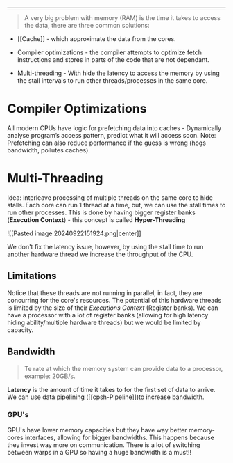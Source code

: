 ***
> A very big problem with memory (RAM) is the time it takes to access the data, there are three common solutions:

- [[Cache]] - which approximate the data from the cores.

- Compiler optimizations - the compiler attempts to optimize fetch instructions and stores in parts of the code that are not dependant.

- Multi-threading - With hide the latency to access the memory by using the stall intervals to run other threads/processes in the same core.
# Compiler Optimizations

All modern CPUs have logic for prefetching data into caches - Dynamically analyse program’s access pattern, predict what it will access soon.
Note: Prefetching can also reduce performance if the guess is wrong (hogs bandwidth, pollutes caches).
# Multi-Threading

Idea: interleave processing of multiple threads on the same core to hide stalls.
Each core can run 1 thread at a time, but, we can use the stall times to run other processes. This is done by having bigger register banks (**Execution Context**) - this concept is called **Hyper-Threading**

![[Pasted image 20240922151924.png|center]]

We don't fix the latency issue, however, by using the stall time to run another hardware thread we increase the throughput of the CPU.
## Limitations
Notice that these threads are not running in parallel, in fact, they are concurring for the core's resources.
The potential of this hardware threads is limited by the size of their *Executions Context* (Register banks). We can have a processor with a lot of register banks (allowing for high latency hiding ability/multiple hardware threads) but we would be limited by capacity.

## Bandwidth

> Te rate at which the memory system can provide data to a processor, example: 20GB/s.

**Latency** is the amount of time it takes to for the first set of data to arrive.
We can use data pipelining ([[cpsh-Pipeline]])to increase bandwidth.

### GPU's
GPU's have lower memory capacities but they have way better memory-cores interfaces, allowing for bigger bandwidths. This happens because they invest way more on communication.
There is a lot of switching between warps in a GPU so having a huge bandwidth is a must!!